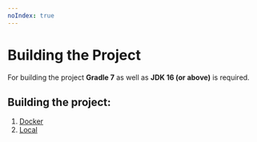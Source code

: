 ```yaml
---
noIndex: true
---
```


# Building the Project

For building the project **Gradle 7** as well as **JDK 16 (or above)** is required.

## Building the project:

1. [Docker](quick-start/docker.md)
2. [Local](quick-start/build/local-build.md)

